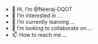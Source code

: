 - 👋 Hi, I’m @Neeraj-DQOT
- 👀 I’m interested in ...
- 🌱 I’m currently learning ...
- 💞️ I’m looking to collaborate on ...
- 📫 How to reach me ...

<!---
Neeraj-DQOT/Neeraj-DQOT is a ✨ special ✨ repository because its `README.md` (this file) appears on your GitHub profile.
You can click the Preview link to take a look at your changes.
--->

